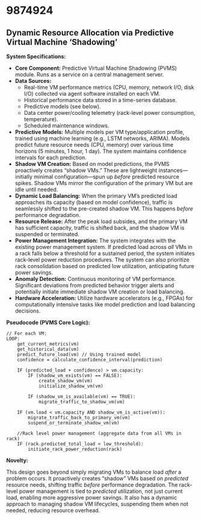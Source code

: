 # 9874924

## Dynamic Resource Allocation via Predictive Virtual Machine ‘Shadowing’

**System Specifications:**

*   **Core Component:** Predictive Virtual Machine Shadowing (PVMS) module. Runs as a service on a central management server.
*   **Data Sources:**
    *   Real-time VM performance metrics (CPU, memory, network I/O, disk I/O) collected via agent software installed on each VM.
    *   Historical performance data stored in a time-series database.
    *   Predictive models (see below).
    *   Data center power/cooling telemetry (rack-level power consumption, temperature).
    *   Scheduled maintenance windows.
*   **Predictive Models:** Multiple models per VM type/application profile, trained using machine learning (e.g., LSTM networks, ARIMA).  Models predict future resource needs (CPU, memory) over various time horizons (5 minutes, 1 hour, 1 day).  The system maintains confidence intervals for each prediction.
*   **Shadow VM Creation:** Based on model predictions, the PVMS proactively creates “shadow VMs.”  These are lightweight instances—initially minimal configuration—spun up *before* predicted resource spikes. Shadow VMs mirror the configuration of the primary VM but are idle until needed.
*   **Dynamic Load Balancing:** When the primary VM’s predicted load approaches its capacity (based on model confidence), traffic is seamlessly shifted to the pre-created shadow VM. This happens *before* performance degradation.
*   **Resource Release:** After the peak load subsides, and the primary VM has sufficient capacity, traffic is shifted back, and the shadow VM is suspended or terminated.
*   **Power Management Integration:**  The system integrates with the existing power management system. If predicted load across *all* VMs in a rack falls below a threshold for a sustained period, the system initiates rack-level power reduction procedures.  The system can also prioritize rack consolidation based on predicted low utilization, anticipating future power savings.
*   **Anomaly Detection:**  Continuous monitoring of VM performance. Significant deviations from predicted behavior trigger alerts and potentially initiate immediate shadow VM creation or load balancing.
*   **Hardware Acceleration:**  Utilize hardware accelerators (e.g., FPGAs) for computationally intensive tasks like model prediction and load balancing decisions.

**Pseudocode (PVMS Core Logic):**

```
// For each VM:
LOOP:
    get_current_metrics(vm)
    get_historical_data(vm)
    predict_future_load(vm) // Using trained model
    confidence = calculate_confidence_interval(prediction)
    
    IF (predicted_load + confidence) > vm.capacity:
        IF (shadow_vm_exists(vm) == FALSE):
            create_shadow_vm(vm)
            initialize_shadow_vm(vm)
        
        IF (shadow_vm_is_available(vm) == TRUE):
            migrate_traffic_to_shadow_vm(vm)
    
    IF (vm.load < vm.capacity AND shadow_vm_is_active(vm)):
        migrate_traffic_back_to_primary_vm(vm)
        suspend_or_terminate_shadow_vm(vm)

    //Rack level power management (aggregate data from all VMs in rack)
    IF (rack.predicted_total_load < low_threshold):
        initiate_rack_power_reduction(rack)
```

**Novelty:**

This design goes beyond simply migrating VMs to balance load *after* a problem occurs. It proactively creates “shadow” VMs based on *predicted* resource needs, shifting traffic *before* performance degradation.  The rack-level power management is tied to *predicted* utilization, not just current load, enabling more aggressive power savings. It also has a dynamic approach to managing shadow VM lifecycles, suspending them when not needed, reducing resource overhead.